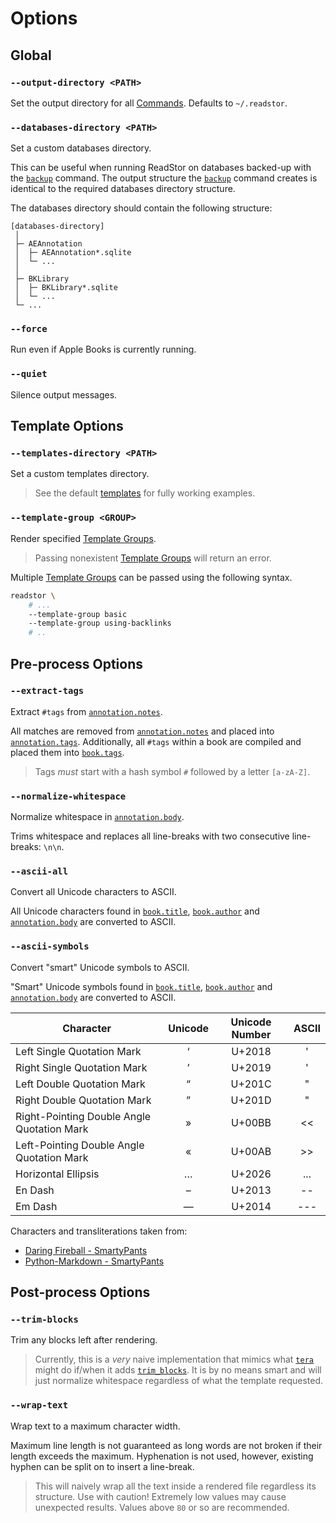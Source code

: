 # Options

## Global

### `--output-directory <PATH>`

Set the output directory for all [Commands][commands]. Defaults to `~/.readstor`.

### `--databases-directory <PATH>`

Set a custom databases directory.

This can be useful when running ReadStor on databases backed-up with the
[`backup`][backup] command. The output structure the [`backup`][backup] command
creates is identical to the required databases directory structure.

The databases directory should contain the following structure:

```plaintext
[databases-directory]
 │
 ├─ AEAnnotation
 │  ├─ AEAnnotation*.sqlite
 │  └─ ...
 │
 ├─ BKLibrary
 │  ├─ BKLibrary*.sqlite
 │  └─ ...
 └─ ...
```

### `--force`

Run even if Apple Books is currently running.

### `--quiet`

Silence output messages.

## Template Options

### `--templates-directory <PATH>`

Set a custom templates directory.

> <i class="fa fa-exclamation-circle"></i> See the default [templates][templates]
> for fully working examples.

### `--template-group <GROUP>`

Render specified [Template Groups][template-groups].

> <i class="fa fa-exclamation-circle"></i> Passing nonexistent
> [Template Groups][template-groups] will return an error.

Multiple [Template Groups][template-groups] can be passed using the following
syntax.

```sh
readstor \
    # ...
    --template-group basic
    --template-group using-backlinks
    # ..
```

## Pre-process Options

### `--extract-tags`

Extract `#tags` from [`annotation.notes`][annotation].

All matches are removed from [`annotation.notes`][annotation] and placed into
[`annotation.tags`][annotation]. Additionally, all `#tags` within a book are
compiled and placed them into [`book.tags`][book].

> <i class="fa fa-exclamation-circle"></i> Tags _must_ start with a hash symbol
> `#` followed by a letter `[a-zA-Z]`.

### `--normalize-whitespace`

Normalize whitespace in [`annotation.body`][annotation].

Trims whitespace and replaces all line-breaks with two consecutive line-breaks:
`\n\n`.

### `--ascii-all`

Convert all Unicode characters to ASCII.

All Unicode characters found in [`book.title`][book], [`book.author`][book] and
[`annotation.body`][annotation] are converted to ASCII.

### `--ascii-symbols`

Convert "smart" Unicode symbols to ASCII.

"Smart" Unicode symbols found in [`book.title`][book], [`book.author`][book]
and [`annotation.body`][annotation] are converted to ASCII.

| Character                                  | Unicode | Unicode Number | ASCII |
| ------------------------------------------ | :-----: | :------------: | :---: |
| Left Single Quotation Mark                 |    ‘    |     U+2018     |   '   |
| Right Single Quotation Mark                |    ’    |     U+2019     |   '   |
| Left Double Quotation Mark                 |    “    |     U+201C     |   "   |
| Right Double Quotation Mark                |    ”    |     U+201D     |   "   |
| Right-Pointing Double Angle Quotation Mark |    »    |     U+00BB     |  <<   |
| Left-Pointing Double Angle Quotation Mark  |    «    |     U+00AB     |  >>   |
| Horizontal Ellipsis                        |    …    |     U+2026     |  ...  |
| En Dash                                    |    –    |     U+2013     |  --   |
| Em Dash                                    |    —    |     U+2014     |  ---  |

Characters and transliterations taken from:

- [Daring Fireball - SmartyPants][daring-fireball]
- [Python-Markdown - SmartyPants][python-markdown]

## Post-process Options

### `--trim-blocks`

Trim any blocks left after rendering.

> <i class="fa fa-exclamation-circle"></i> Currently, this is a _very_ naive
> implementation that mimics what [`tera`][tera] might do if/when it adds
> [`trim_blocks`][github-tera]. It is by no means smart and will just normalize
> whitespace regardless of what the template requested.

### `--wrap-text`

Wrap text to a maximum character width.

Maximum line length is not guaranteed as long words are not broken if their
length exceeds the maximum. Hyphenation is not used, however, existing hyphen
can be split on to insert a line-break.

> <i class="fa fa-exclamation-circle"></i> This will naively wrap all the
> text inside a rendered file regardless its structure. Use with caution!
> Extremely low values may cause unexpected results. Values above `80` or so
> are recommended.

[annotation]: ../01-templates/06-02-annotation.md
[backup]: ./01-commands.md#backup
[book]: ../01-templates/06-01-book.md
[commands]: ./01-commands.md
[daring-fireball]: https://daringfireball.net/projects/smartypants/
[github-tera]: https://github.com/Keats/tera/issues/637
[python-markdown]: https://python-markdown.github.io/extensions/smarty/
[template-groups]: ../01-templates/02-01-template-groups.md
[templates]: https://github.com/tnahs/readstor/tree/main/templates
[tera]: https://docs.rs/tera/latest/tera/
